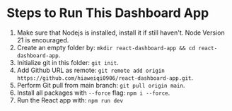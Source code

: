 # Steps to Run This Dashboard App

1. Make sure that Nodejs is installed, install it if still haven't. Node Version 21 is encouraged.
2. Create an empty folder by: `mkdir react-dashboard-app && cd react-dashboard-app`.
3. Initialize git in this folder: `git init`.
4. Add Github URL as remote: `git remote add origin https://github.com/hiaweiqi0906/react-dashboard-app.git`.
5. Perform Git pull from main branch: `git pull origin main`.
6. Install all packages with `--force` flag: `npm i --force`.
7. Run the React app with: `npm run dev`
